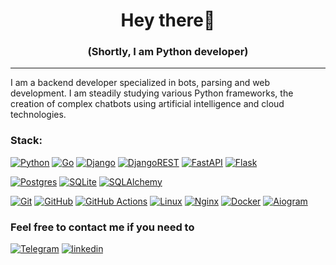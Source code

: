 <h1 align="center"> Hey there👋</h1>
<h3 align="center"> (Shortly, I am Python developer) </h3>

---

I am a backend developer specialized in bots, parsing and web development. I am steadily studying various Python frameworks, the creation of complex chatbots using artificial intelligence and cloud technologies.
###  Stack:
[![Python](https://img.shields.io/badge/python-3670A0?style=for-the-badge&logo=python&logoColor=ffdd54)](https://www.python.org/)
[![Go](https://img.shields.io/badge/go-230db7edstyle=for-the-badge&logo=go&logoColor=white)](https://www.go.dev/)
[![Django](https://img.shields.io/badge/django-%23092E20.svg?style=for-the-badge&logo=django&logoColor=white)](https://www.djangoproject.com/)
[![DjangoREST](https://img.shields.io/badge/DJANGO-REST-ff1709?style=for-the-badge&logo=django&logoColor=white&color=ff1709&labelColor=gray)](https://www.django-rest-framework.org/)
[![FastAPI](https://img.shields.io/badge/FastAPI-005571?style=for-the-badge&logo=fastapi)](https://fastapi.tiangolo.com/)
[![Flask](https://img.shields.io/badge/flask-%23000.svg?style=for-the-badge&logo=flask&logoColor=white)](https://flask.palletsprojects.com/en/3.0.x/)

[![Postgres](https://img.shields.io/badge/postgres-%23316192.svg?style=for-the-badge&logo=postgresql&logoColor=white)](https://www.postgresql.org/)
[![SQLite](https://img.shields.io/badge/sqlite-%2307405e.svg?style=for-the-badge&logo=sqlite&logoColor=white)](https://www.sqlite.org/)
[![SQLAlchemy](https://img.shields.io/badge/SQLAlchemy-D71F00?style=for-the-badge&logo=SQLAlchemy&logoColor=SQLAlchemy)](https://www.sqlalchemy.org/)

[![Git](https://img.shields.io/badge/git-%23F05033.svg?style=for-the-badge&logo=git&logoColor=white)](https://git-scm.com/)
[![GitHub](https://img.shields.io/badge/github-%23121011.svg?style=for-the-badge&logo=github&logoColor=white)](https://github.com/)
[![GitHub Actions](https://img.shields.io/badge/github%20actions-%232671E5.svg?style=for-the-badge&logo=githubactions&logoColor=white)](https://github.com/features/actions)
[![Linux](https://img.shields.io/badge/Linux-FCC624?style=for-the-badge&logo=linux&logoColor=black)](https://www.linux.org/)
[![Nginx](https://img.shields.io/badge/nginx-%23009639.svg?style=for-the-badge&logo=nginx&logoColor=white)](https://nginx.org/)
[![Docker](https://img.shields.io/badge/docker-%230db7ed.svg?style=for-the-badge&logo=docker&logoColor=white)](https://www.docker.com/)
[![Aiogram](https://img.shields.io/badge/Aiogram-blue?style=for-the-badge&logo=telegram)](https://docs.aiogram.dev/en/dev-3.x/)

<h3> Feel free to contact me if you need to </h3>

[![Telegram](https://img.shields.io/badge/-Telegram-090909?style=for-the-badge&logo=telegram&logoColor=27A0D9)](https://t.me/stukin)
[![linkedin](https://img.shields.io/badge/-LinkedIn-090909?style=for-the-badge&logo=linkedin&logoColor=007BB6)](https://www.linkedin.com/in/yury-zolnikov-2b07a45a)



